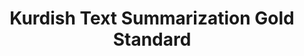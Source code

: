 ---
title: "Kurdish Text Summarization Gold Standard"
meta_title: "Kurdish Summarization Dataset - Gold Standard Evaluation Data"
description: "High-quality gold standard dataset for Kurdish text summarization evaluation."
draft: false
---